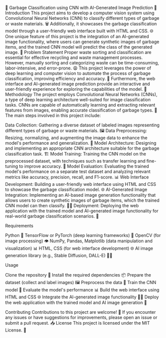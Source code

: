 🚮 Garbage Classification using CNN with AI-Generated Image Prediction 🔮
Introduction
This project aims to develop a computer vision system using Convolutional Neural Networks (CNN) to classify different types of garbage or waste materials. 🗑️ Additionally, it showcases the garbage classification model through a user-friendly web interface built with HTML and CSS. 🌐 One unique feature of this project is the integration of an AI-generated image functionality, where users can generate synthetic images of garbage items, and the trained CNN model will predict the class of the generated image. 🤖
Problem Statement
Proper waste sorting and classification are essential for effective recycling and waste management processes. However, manually sorting and categorizing waste can be time-consuming, labor-intensive, and error-prone. 😩 This project leverages the power of deep learning and computer vision to automate the process of garbage classification, improving efficiency and accuracy. 🚀 Furthermore, the web interface and AI-generated image prediction provide an interactive and user-friendly experience for exploring the capabilities of the model. 🤩
Methodology
The project employs Convolutional Neural Networks (CNNs), a type of deep learning architecture well-suited for image classification tasks. CNNs are capable of automatically learning and extracting relevant features from images, enabling accurate classification of garbage types. 🧠
The main steps involved in this project include:

Data Collection: Gathering a diverse dataset of labeled images representing different types of garbage or waste materials. 🖼️
Data Preprocessing: Resizing, normalizing, and augmenting the image data to enhance the model's performance and generalization. 🔄
Model Architecture: Designing and implementing an appropriate CNN architecture suitable for the garbage classification task. 🏗️
Model Training: Training the CNN model on the preprocessed dataset, with techniques such as transfer learning and fine-tuning to improve accuracy. 💪
Model Evaluation: Evaluating the trained model's performance on a separate test dataset and analyzing relevant metrics like accuracy, precision, recall, and F1-score. 📊
Web Interface Development: Building a user-friendly web interface using HTML and CSS to showcase the garbage classification model. 🌐
AI-Generated Image Integration: Implementing an AI-based image generation functionality that allows users to create synthetic images of garbage items, which the trained CNN model can then classify. 🤖🎨
Deployment: Deploying the web application with the trained model and AI-generated image functionality for real-world garbage classification scenarios. 🚀

Requirements

Python 🐍
TensorFlow or PyTorch (deep learning frameworks) 🧠
OpenCV (for image processing) 👁️
NumPy, Pandas, Matplotlib (data manipulation and visualization) 📊
HTML, CSS (for web interface development) 🌐
AI image generation library (e.g., Stable Diffusion, DALL-E) 🤖🎨

Usage

Clone the repository 📂
Install the required dependencies 📦
Prepare the dataset (collect and label images) 🖼️
Preprocess the data 🔄
Train the CNN model 💪
Evaluate the model's performance 📊
Build the web interface using HTML and CSS 🌐
Integrate the AI-generated image functionality 🤖🎨
Deploy the web application with the trained model and AI image generation 🚀

Contributing
Contributions to this project are welcome! 🙌 If you encounter any issues or have suggestions for improvements, please open an issue or submit a pull request. 📥
License
This project is licensed under the MIT License. 📄
